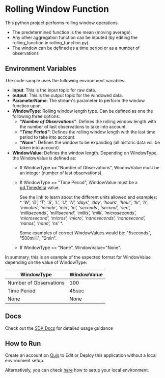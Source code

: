 # Rolling Window Function

This python project performs rolling window operations. 
- The predetermined function is the mean (moving average). 
- Any other aggregation function can be inputed (by editing the rolling_function in rolling_function.py).
- The window can be defined as a time period or as a number of observations

## Environment Variables

The code sample uses the following environment variables:

- **input**: This is the input topic for raw data.
- **output**: This is the output topic for the windowed data.
- **ParameterName**: The stream's parameter to perform the window function upon.
- **WindowType**: Rolling window length type. Can be defined as one the following three options:
  - ***"Number of Observations"***: Defines the rolling window length with the number of last observations to take into account.
  - ***"Time Period"***: Defines the rolling window length with the last time period to take into account.
  - ***"None"***: Defines the window to be expanding (all historic data will be taken into account). 
- **WindowValue**: Defines the window length. Depending on WindowType, the WindowValue is defined as:
  - If WindowType == "Number of Observations", WindowValue must be an integer (number of last observations).
  - If WindowType == "Time Period", WindowValue must be a [pd.Timedelta](https://pandas.pydata.org/docs/reference/api/pandas.Timedelta.html) value. 
    
    See the link to learn about the different units allowed and examples: * *‘W’, ‘D’, ‘T’, ‘S’, ‘L’, ‘U’, ‘N’, ‘days’, ‘day’, ‘hours’, ‘hour’, ‘hr’, ‘h’, ‘minutes’, ‘minute’, ‘min’, ‘m’, ‘seconds’, ‘second’, ‘sec’, ‘milliseconds’, ‘millisecond’, ‘millis’, ‘milli’, ‘microseconds’, ‘microsecond’, ‘micros’, ‘micro’, ‘nanoseconds’, ‘nanosecond’, ‘nanos’, ‘nano’, ‘ns’* *. 
    
    Some examples of correct WindowValues would be: "5seconds", "500milli", "2min".
  - If WindowType == "None", WindowValue="None".

In summary, this is an example of the expected format for WindowValue depending on the value of WindowType:

| WindowType             | WindowValue |
|------------------------|-------------|
| Number of Observations | 100         |
| Time Period            | 45sec       |
| None                   | None        |


## Docs
Check out the [SDK Docs](https://quix.ai/docs/sdk/introduction.html) for detailed usage guidance

## How to Run
Create an account on [Quix](https://portal.platform.quix.ai/self-sign-up?xlink=github) to Edit or Deploy this application without a local environment setup.

Alternatively, you can check [here](/python/local-development) how to setup your local environment.



